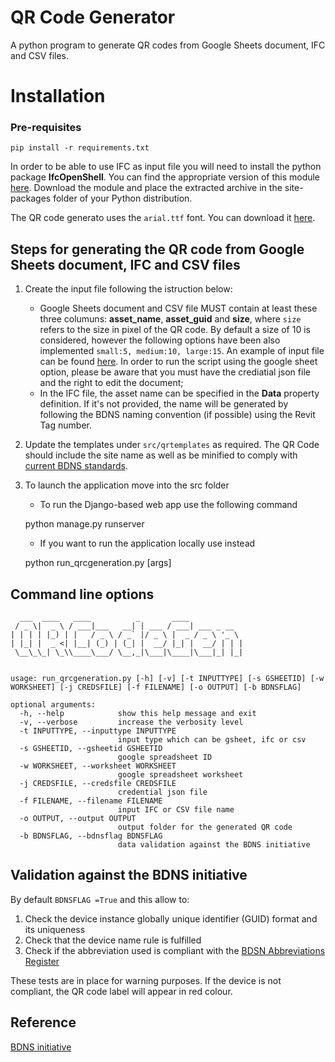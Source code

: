 # QR Code  Generator
A python program to generate QR codes from Google Sheets document, IFC and CSV files.

# Installation

### Pre-requisites

```
pip install -r requirements.txt
```
    
In order to be able to use IFC as input file you will need to install the python package **IfcOpenShell**. 
You can find the appropriate version of this module [here](http://ifcopenshell.org/python). 
Download the module and place the extracted archive in the site-packages folder of your Python distribution.

The QR code generato uses the `arial.ttf` font. You can download it [here](https://github.com/JotJunior/PHP-Boleto-ZF2/blob/master/public/assets/fonts/arial.ttf).

## Steps for generating the QR code from Google Sheets document, IFC and CSV files

1. Create the input file following the istruction below:
    
    * Google Sheets document and CSV file MUST contain at least these three columuns: **asset_name**, **asset_guid** and **size**, where `size` refers to the size in pixel of the QR code.
    By default a size of 10 is considered, however the following options have been also implemented `small:5, medium:10, large:15`. 
    An example of input file can be found [here](https://docs.google.com/spreadsheets/d/1O0-xqhXqkBIxdCF81NNyP5_yEINe75wXKkW12d54ApI/edit?usp=sharing).
    In order to run the script using the google sheet option, please be aware that you must have the crediatial json file and the right to edit the document;
    * In the IFC file, the asset name can be specified in the **Data** property definition. 
    If it's not provided, the name will be generated by following the BDNS naming convention (if possible) using the Revit Tag number. 

2. Update the templates under ```src/qrtemplates``` as required. The QR Code should include the site name as well as be minified to comply with [current BDNS standards](https://github.com/theodi/BDNS/blob/master/BDNS_Specification_naming_syntax.md#physical-format).

3. To launch the application move into the src folder 

   * To run the Django-based web app use the following command 


    python manage.py runserver
   
    
   * If you want to run the application locally use instead
    
    python run_qrcgeneration.py [args]


## Command line options

```
  ___  ____   ____          _       ____            
 / _ \|  _ \ / ___|___   __| | ___ / ___| ___ _ __  
| | | | |_) | |   / _ \ / _` |/ _ \ |  _ / _ \ '_ \ 
| |_| |  _ <| |__| (_) | (_| |  __/ |_| |  __/ | | |
 \__\_\_| \_\\____\___/ \__,_|\___|\____|\___|_| |_|
                                                    

usage: run_qrcgeneration.py [-h] [-v] [-t INPUTTYPE] [-s GSHEETID] [-w WORKSHEET] [-j CREDSFILE] [-f FILENAME] [-o OUTPUT] [-b BDNSFLAG]

optional arguments:
  -h, --help            show this help message and exit
  -v, --verbose         increase the verbosity level
  -t INPUTTYPE, --inputtype INPUTTYPE
                        input type which can be gsheet, ifc or csv
  -s GSHEETID, --gsheetid GSHEETID
                        google spreadsheet ID
  -w WORKSHEET, --worksheet WORKSHEET
                        google spreadsheet worksheet
  -j CREDSFILE, --credsfile CREDSFILE
                        credential json file
  -f FILENAME, --filename FILENAME
                        input IFC or CSV file name
  -o OUTPUT, --output OUTPUT
                        output folder for the generated QR code
  -b BDNSFLAG, --bdnsflag BDNSFLAG
                        data validation against the BDNS initiative

```      

## Validation against the BDNS initiative

By default `BDNSFLAG =True` and this allow to:

1. Check the device instance globally unique identifier (GUID) format and its uniqueness 
2. Check that the device name rule is fulfilled 
3. Check if the abbreviation used is compliant with the [BDSN Abbreviations Register](https://github.com/theodi/BDNS/blob/master/BDNS_Abbreviations_Register.csv)

These tests are in place for warning purposes.  If the device is not compliant, the QR code label will appear in red colour.



## Reference

[BDNS initiative](https://github.com/theodi/BDNS)

    
 

